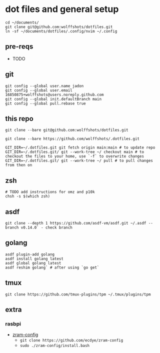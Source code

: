# dot files and general setup

```shell
cd ~/documents/
git clone git@github.com:wolffshots/dotfiles.git 
ln -sf ~/documents/dotfiles/.config/nvim ~/.config
```

## pre-reqs
- TODO

## git

```shell
git config --global user.name jadon
git config --global user.email 16850875+wolffshots@users.noreply.github.com 
git config --global init.defaultBranch main
git config --global pull.rebase true
```

## this repo

```shell
git clone --bare git@github.com:wolffshots/dotfiles.git 
```
```shell
git clone --bare https://github.com/wolffshots/.dotfiles.git
```
```shell
GIT_DIR=~/.dotfiles.git git fetch origin main:main # to update repo
GIT_DIR=~/.dotfiles.git/ git --work-tree ~/ checkout main # to checkout the files to your home, use `-f` to overwrite changes
GIT_DIR=~/.dotfiles.git/ git --work-tree ~/ pull # to pull changes from then on
```

## zsh

```shell
# TODO add instructions for omz and p10k
chsh -s $(which zsh)
```

## asdf

```shell 
git clone --depth 1 https://github.com/asdf-vm/asdf.git ~/.asdf --branch v0.14.0` - check branch
```

## golang

```shell
asdf plugin-add golang
asdf install golang latest
asdf global golang latest
asdf reshim golang` # after using `go get`
```

## tmux

```shell
git clone https://github.com/tmux-plugins/tpm ~/.tmux/plugins/tpm
```

## extra
### rasbpi
- [zram-config](https://github.com/ecdye/zram-config) 
    - `git clone https://github.com/ecdye/zram-config`
    - `sudo ./zram-config/install.bash` 

